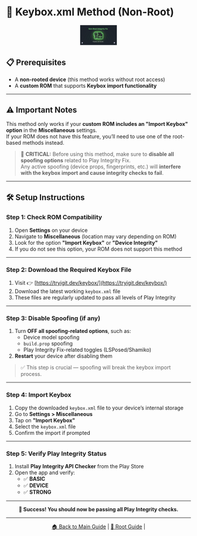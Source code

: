 # 🔑 Keybox.xml Method (Non-Root)

<p align="center">
  <img src="https://raw.githubusercontent.com/yadavnikhil03/Play-integrity-fix-guide/main/assets/keybox_banner.png" width="100"/>
</p>

## 📋 Prerequisites

- A **non-rooted device** (this method works without root access)
- A **custom ROM** that supports **Keybox import functionality**

---

## ⚠️ Important Notes

This method only works if your **custom ROM includes an "Import Keybox" option** in the **Miscellaneous** settings.  
If your ROM does not have this feature, you’ll need to use one of the root-based methods instead.

> 🚨 **CRITICAL:** Before using this method, make sure to **disable all spoofing options** related to Play Integrity Fix.  
> Any active spoofing (device props, fingerprints, etc.) will **interfere with the keybox import and cause integrity checks to fail**.

---

## 🛠️ Setup Instructions

### Step 1: Check ROM Compatibility

1. Open **Settings** on your device  
2. Navigate to **Miscellaneous** (location may vary depending on ROM)  
3. Look for the option **"Import Keybox"** or **"Device Integrity"**  
4. If you do not see this option, your ROM does not support this method

---

### Step 2: Download the Required Keybox File

1. Visit 👉 [https://tryigit.dev/keybox/](https://tryigit.dev/keybox/)  
2. Download the latest working `keybox.xml` file  
3. These files are regularly updated to pass all levels of Play Integrity

---

### Step 3: Disable Spoofing (if any)

1. Turn **OFF all spoofing-related options**, such as:
   - Device model spoofing
   - `build.prop` spoofing
   - Play Integrity Fix-related toggles (LSPosed/Shamiko)
2. **Restart** your device after disabling them

> ✅ This step is crucial — spoofing will break the keybox import process.

---

### Step 4: Import Keybox

1. Copy the downloaded `keybox.xml` file to your device’s internal storage  
2. Go to **Settings > Miscellaneous**  
3. Tap on **"Import Keybox"**  
4. Select the `keybox.xml` file  
5. Confirm the import if prompted

---

### Step 5: Verify Play Integrity Status

1. Install **Play Integrity API Checker** from the Play Store  
2. Open the app and verify:
   - ✅ **BASIC**
   - ✅ **DEVICE**
   - ✅ **STRONG**

---

<p align="center">
  <strong>🎉 Success! You should now be passing all Play Integrity checks.</strong>
</p>

---

<p align="center">
  <a href="../README.md">🏠 Back to Main Guide</a> | 
  <a href="new_guide.md">🔧 Root Guide</a> | 
</p>
